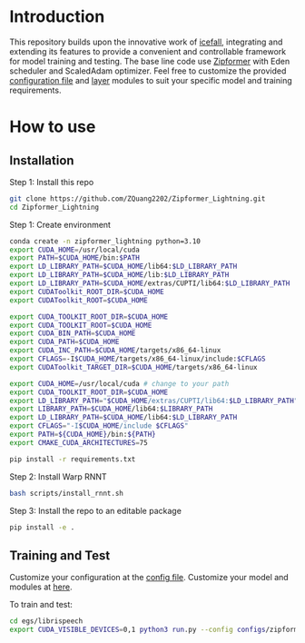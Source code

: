 # Introduction
This repository builds upon the innovative work of [icefall](https://github.com/k2-fsa/icefall), integrating and extending its features to provide a convenient and controllable framework for model training and testing. The base line code use [Zipformer](https://arxiv.org/abs/2310.11230) with Eden scheduler and ScaledAdam optimizer. Feel free to customize the provided [configuration file](D:\DeepLearning\Zipformer_Lightning\egs\librispeech\configs\zipformer.yaml) and [layer](D:\DeepLearning\Zipformer_Lightning\zipformer_lightning\layers) modules to suit your specific model and training requirements.

# How to use
## Installation
Step 1: Install this repo
```bash
git clone https://github.com/ZQuang2202/Zipformer_Lightning.git
cd Zipformer_Lightning
```
Step 1: Create environment
```bash
conda create -n zipformer_lightning python=3.10
export CUDA_HOME=/usr/local/cuda
export PATH=$CUDA_HOME/bin:$PATH
export LD_LIBRARY_PATH=$CUDA_HOME/lib64:$LD_LIBRARY_PATH
export LD_LIBRARY_PATH=$CUDA_HOME/lib:$LD_LIBRARY_PATH
export LD_LIBRARY_PATH=$CUDA_HOME/extras/CUPTI/lib64:$LD_LIBRARY_PATH
export CUDAToolkit_ROOT_DIR=$CUDA_HOME
export CUDAToolkit_ROOT=$CUDA_HOME

export CUDA_TOOLKIT_ROOT_DIR=$CUDA_HOME
export CUDA_TOOLKIT_ROOT=$CUDA_HOME
export CUDA_BIN_PATH=$CUDA_HOME
export CUDA_PATH=$CUDA_HOME
export CUDA_INC_PATH=$CUDA_HOME/targets/x86_64-linux
export CFLAGS=-I$CUDA_HOME/targets/x86_64-linux/include:$CFLAGS
export CUDAToolkit_TARGET_DIR=$CUDA_HOME/targets/x86_64-linux

export CUDA_HOME=/usr/local/cuda # change to your path
export CUDA_TOOLKIT_ROOT_DIR=$CUDA_HOME
export LD_LIBRARY_PATH="$CUDA_HOME/extras/CUPTI/lib64:$LD_LIBRARY_PATH"
export LIBRARY_PATH=$CUDA_HOME/lib64:$LIBRARY_PATH
export LD_LIBRARY_PATH=$CUDA_HOME/lib64:$LD_LIBRARY_PATH
export CFLAGS="-I$CUDA_HOME/include $CFLAGS"
export PATH=${CUDA_HOME}/bin:${PATH}
export CMAKE_CUDA_ARCHITECTURES=75

pip install -r requirements.txt
```
Step 2: Install Warp RNNT

```bash
bash scripts/install_rnnt.sh
```
Step 3: Install the repo to an editable package
```bash
pip install -e .
```

## Training and Test
Customize your configuration at the [config file](D:\DeepLearning\Zipformer_Lightning\egs\librispeech\configs\zipformer.yaml). Customize your model and modules at [here](D:\DeepLearning\Zipformer_Lightning\zipformer_lightning\layers). 

To train and test:
```bash
cd egs/librispeech
export CUDA_VISIBLE_DEVICES=0,1 python3 run.py --config configs/zipformer.yaml
```

